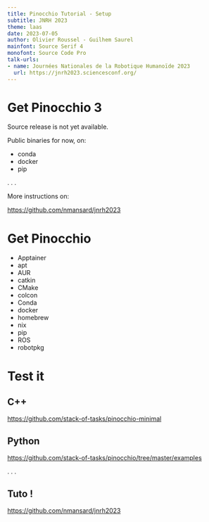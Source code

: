 ```yaml
---
title: Pinocchio Tutorial - Setup
subtitle: JNRH 2023
theme: laas
date: 2023-07-05
author: Olivier Roussel - Guilhem Saurel
mainfont: Source Serif 4
monofont: Source Code Pro
talk-urls:
- name: Journées Nationales de la Robotique Humanoïde 2023
  url: https://jnrh2023.sciencesconf.org/
---
```


# Get Pinocchio 3

Source release is not yet available.

Public binaries for now, on:

- conda
- docker
- pip

. . .

More instructions on:

<https://github.com/nmansard/jnrh2023>

# Get Pinocchio

- Apptainer
- apt
- AUR
- catkin
- CMake
- colcon
- Conda
- docker
- homebrew
- nix
- pip
- ROS
- robotpkg

# Test it

## C++

<https://github.com/stack-of-tasks/pinocchio-minimal>

## Python

<https://github.com/stack-of-tasks/pinocchio/tree/master/examples>

. . .

## Tuto !

<https://github.com/nmansard/jnrh2023>
